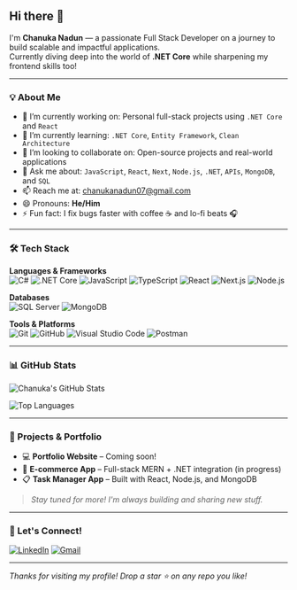 ## Hi there 👋

I'm **Chanuka Nadun** — a passionate Full Stack Developer on a journey to build scalable and impactful applications.  
Currently diving deep into the world of **.NET Core** while sharpening my frontend skills too!

---

### 💡 About Me

- 🔭 I’m currently working on: Personal full-stack projects using `.NET Core` and `React`
- 🌱 I’m currently learning: `.NET Core`, `Entity Framework`, `Clean Architecture`
- 👯 I’m looking to collaborate on: Open-source projects and real-world applications
- 💬 Ask me about: `JavaScript`, `React`, `Next`, `Node.js`, `.NET`, `APIs`, `MongoDB`, and `SQL`
- 📫 Reach me at: [chanukanadun07@gmail.com](mailto:chanukanadun07@gmail.com)  
- 😄 Pronouns: **He/Him**
- ⚡ Fun fact: I fix bugs faster with coffee ☕ and lo-fi beats 🎧

---

### 🛠️ Tech Stack

**Languages & Frameworks**  
![C#](https://img.shields.io/badge/C%23-239120?style=for-the-badge&logo=c-sharp&logoColor=white)
![.NET Core](https://img.shields.io/badge/.NET%20Core-512BD4?style=for-the-badge&logo=dotnet&logoColor=white)
![JavaScript](https://img.shields.io/badge/JavaScript-F7DF1E?style=for-the-badge&logo=javascript&logoColor=black)
![TypeScript](https://img.shields.io/badge/TypeScript-007ACC?style=for-the-badge&logo=typescript&logoColor=white)
![React](https://img.shields.io/badge/React-20232A?style=for-the-badge&logo=react&logoColor=61DAFB)
![Next.js](https://img.shields.io/badge/Next.js-20232A?style=for-the-badge&logo=next.js&logoColor=43DHFK)
![Node.js](https://img.shields.io/badge/Node.js-339933?style=for-the-badge&logo=nodedotjs&logoColor=white)

**Databases**  
![SQL Server](https://img.shields.io/badge/SQL%20Server-CC2927?style=for-the-badge&logo=microsoftsqlserver&logoColor=white)
![MongoDB](https://img.shields.io/badge/MongoDB-4EA94B?style=for-the-badge&logo=mongodb&logoColor=white)

**Tools & Platforms**  
![Git](https://img.shields.io/badge/Git-F05032?style=for-the-badge&logo=git&logoColor=white)
![GitHub](https://img.shields.io/badge/GitHub-181717?style=for-the-badge&logo=github&logoColor=white)
![Visual Studio Code](https://img.shields.io/badge/VS%20Code-007ACC?style=for-the-badge&logo=visualstudiocode&logoColor=white)
![Postman](https://img.shields.io/badge/Postman-FF6C37?style=for-the-badge&logo=postman&logoColor=white)

---

### 📊 GitHub Stats

![Chanuka's GitHub Stats](https://github-readme-stats.vercel.app/api?username=ChanuNadun&show_icons=true&theme=github_dark&hide_border=true&count_private=true)

![Top Languages](https://github-readme-stats.vercel.app/api/top-langs/?username=ChanuNadun&layout=compact&theme=github_dark&hide_border=true)

---

### 🚀 Projects & Portfolio

- 💻 **Portfolio Website** – Coming soon!
- 🛒 **E-commerce App** – Full-stack MERN + .NET integration (in progress)
- 📋 **Task Manager App** – Built with React, Node.js, and MongoDB

> *Stay tuned for more! I'm always building and sharing new stuff.*

---

### 🔗 Let's Connect!

[![LinkedIn](https://img.shields.io/badge/LinkedIn-0A66C2?style=for-the-badge&logo=linkedin&logoColor=white)](https://www.linkedin.com/in/chanuka-nadun-340288213)
[![Gmail](https://img.shields.io/badge/Email-D14836?style=for-the-badge&logo=gmail&logoColor=white)](mailto:chanukanadun07@gmail.com)

---

_Thanks for visiting my profile! Drop a star ⭐ on any repo you like!_

